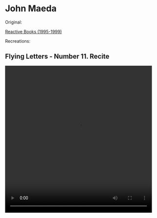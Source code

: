 # John Maeda

Original:

[Reactive Books (1995-1999)](https://vimeo.com/124707805)

Recreations:

## Flying Letters - Number 11. Recite  

<video src="flying_letters_11.mp4" width="480" height="480" controls preload></video>
